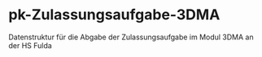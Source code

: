 # pk-Zulassungsaufgabe-3DMA
Datenstruktur für die Abgabe der Zulassungsaufgabe im Modul 3DMA an der HS Fulda
